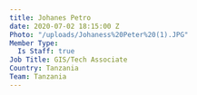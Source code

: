 ```yaml
---
title: Johanes Petro
date: 2020-07-02 18:15:00 Z
Photo: "/uploads/Johaness%20Peter%20(1).JPG"
Member Type:
  Is Staff: true
Job Title: GIS/Tech Associate
Country: Tanzania
Team: Tanzania
---
```

